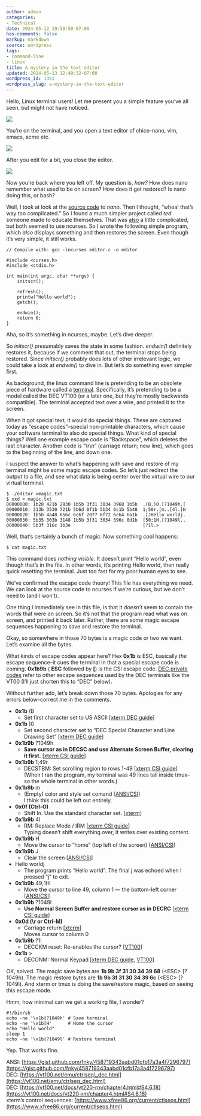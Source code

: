 ```yaml
---
author: admin
categories:
- Technical
date: 2024-05-12 19:59:50-07:00
has-comments: false
markup: markdown
source: wordpress
tags:
- command-line
- linux
title: A mystery in the text editor
updated: 2024-05-13 12:49:32-07:00
wordpress_id: 1351
wordpress_slug: a-mystery-in-the-text-editor
---
```

Hello, Linux terminal users! Let me present you a simple feature you’ve all seen, but might not have noticed.

[![](../wp-content/uploads/2024/05/01-mystery.png)](../wp-content/uploads/2024/05/01-mystery.png)

You’re on the terminal, and you open a text editor of chice–nano, vim, emacs, acme etc.

[![](../wp-content/uploads/2024/05/02-mystery.png)](../wp-content/uploads/2024/05/02-mystery.png)

After you edit for a bit, you close the editor.

[![](../wp-content/uploads/2024/05/03-mystery.png)](../wp-content/uploads/2024/05/03-mystery.png)

Now you’re back where you left off. My question is, *how?* How does nano remember what used to be on screen? How does it get restored? Is nano doing this, or bash?

Well, I took at look at the [source code](https://github.com/madnight/nano/blob/master/src/nano.c) to *nano*. Then I thought, “whoa! that’s way too complicated.” So I found a much simpler project called *ted* someone made to educate themselves. That was [also](https://github.com/madnight/nano/blob/master/src/nano.c) a little complicated, but both seemed to use ncurses. So I wrote the following simple program, which *also* displays something and then restores the screen. Even though it’s very simple, it still works.

```
// Compile with: gcc -lncurses editor.c -o editor

#include <curses.h>
#include <stdio.h>

int main(int argc, char **argv) {
    initscr();

    refresh();
    printw("Hello world");
    getch();

    endwin();
    return 0;
}
```

Aha, so it’s something in ncurses, maybe. Let’s dive deeper.

So *initscr()* presumably saves the state in some fashion. *endwin()* definitely restores it, because if we comment that out, the terminal stops being restored. Since *initscr()* probably does lots of other irrelevant logic, we could take a look at *endwin()* to dive in. But let’s do something even simpler first.

As background, the linux command line is pretending to be an obsolete piece of hardware called a [terminal](https://en.wikipedia.org/wiki/Computer_terminal). Specifically, it’s pretending to be a model called the DEC VT100 (or a later one, but they’re mostly backwards compatible). The terminal accepted text over a wire, and printed it to the screen.

When it got special text, it would do special things. These are captured today as “escape codes”–special non-printable characters, which cause your software terminal to also do special things. What kind of special things? Well one example escape code is “Backspace”, which deletes the last character. Another code is “\\r\\n” (carriage return; new line), which goes to the beginning of the line, and down one.

I suspect the answer to what’s happening with save and restore of my terminal might be some magic escape codes. So let’s just redirect the output to a file, and see what data is being center over the virtual wire to our virtual terminal.

```
$ ./editor >magic.txt
$ xxd < magic.txt
00000000: 1b28 421b 2930 1b5b 3f31 3034 3968 1b5b  .(B.)0.[?1049h.[
00000010: 313b 3530 721b 5b6d 0f1b 5b34 6c1b 5b48  1;50r.[m..[4l.[H
00000020: 1b5b 4a48 656c 6c6f 2077 6f72 6c64 6a1b  .[JHello worldj.
00000030: 5b35 303b 3148 1b5b 3f31 3034 396c 0d1b  [50;1H.[?1049l..
00000040: 5b3f 316c 1b3e                           [?1l.>
```

Well, that’s certainly a bunch of magic. Now something cool happens:

```
$ cat magic.txt
```

This command does *nothing visible*. It doesn’t print “Hello world”, even though that’s in the file. In other words, it’s printing Hello world, then really quick resetting the terminal. Just too fast for my poor human eyes to see.

We’ve confirmed the escape code theory! This file has everything we need. We can look at the source code to ncurses if we’re curious, but we don’t need to (and I won’t).

One thing I immediately see in this file, is that it *doesn’t* seem to contain the words that were on screen. So it’s not that the program read what was on screen, and printed it back later. Rather, there are some magic escape sequences happening to save and restore the terminal.

Okay, so somewhere in those 70 bytes is a magic code or two we want. Let’s examine all the bytes.

What kinds of escape codes appear here? Hex **0x1b** is ESC, basically *the* escape sequence–it cues the terminal in that a special escape code is coming. **0x1b9b** ( **ESC** followed by **\[**) is the CSI escape code. [DEC private codes](https://en.wikipedia.org/wiki/VT100) refer to other escape sequences used by the DEC terminals like the VT00 (I’ll just shorten this to “DEC” below).

Without further ado, let’s break down those 70 bytes. Apologies for any errors below–correct me in the comments.

-   **0x1b** (B
    -   Set first character set to US ASCII \[[xterm DEC guide](https://www.xfree86.org/current/ctlseqs.html)\]
-   **0x1b** )0
    -   Set second character set to “DEC Special Character and Line Drawing Set” \[[xterm DEC guide](https://www.xfree86.org/current/ctlseqs.html)\]
-   **0x1b9b** ?1049h
    -   **Save cursor as in DECSC and use Alternate Screen Buffer, clearing it first.** \[[xterm CSI guide](https://www.xfree86.org/current/ctlseqs.html)\]
-   **0x1b9b** 1;49r
    -   DECSTBM: Set scrolling region to rows 1-49 \[[xterm CSI guide](https://www.xfree86.org/current/ctlseqs.html)\]  
        (When I ran the program, my terminal was 49 lines tall inside tmux–so the whole terminal in other words.)
-   **0x1b9b** m
    -   (Empty) color and style set comand \[[ANSI/CSI](https://gist.github.com/fnky/458719343aabd01cfb17a3a4f7296797)\]  
        I think this could be left out entirely.
-   **0x0f (Ctrl-O)**
    -   Shift In. Use the standard character set. \[[xterm](https://www.xfree86.org/current/ctlseqs.html)\]
-   **0x1b9b** 4l
    -   RM: Replace Mode / IRM \[[xterm CSI guide](https://www.xfree86.org/current/ctlseqs.html)\]  
        Typing doesn’t shift everything over, it writes over existing content.
-   **0x1b9b** H
    -   Move the cursor to “home” (top left of the screen) \[[ANSI/CSI](https://gist.github.com/fnky/458719343aabd01cfb17a3a4f7296797)\]
-   **0x1b9b** J
    -   Clear the screen \[[ANSI/CSI](https://gist.github.com/fnky/458719343aabd01cfb17a3a4f7296797)\]
-   Hello worldj
    -   The program prints “Hello world”. The final j was echoed when I pressed “j” to exit.
-   **0x1b9b** 49;1H
    -   Move the cursor to line 49, column 1 — the bottom-left corner \[[ANSI/CSI](https://gist.github.com/fnky/458719343aabd01cfb17a3a4f7296797)\]
-   **0x1b9b** ?1049l
    -   **Use Normal Screen Buffer and restore cursor as in DECRC** \[[xterm CSI guide](https://www.xfree86.org/current/ctlseqs.html)\]
-   **0x0d (\\r or Ctrl-M)**
    -   Carriage return \[[xterm](https://www.xfree86.org/current/ctlseqs.html)\]  
        Moves cursor to column 0
-   **0x1b9b** ?1l
    -   DECCKM reset: Re-enables the cursor? \[[VT100](https://vt100.net/docs/vt220-rm/chapter4.html#S4.6.18)\]
-   **0x1b** \>
    -   DECONM: Normal Keypad \[[xterm DEC guide](https://www.xfree86.org/current/ctlseqs.html), [VT100](https://vt100.net/docs/vt220-rm/chapter4.html#S4.6.18)\]

OK, solved. The magic save bytes are **1b 9b 3f 31 30 34 39 68** (\<ESC\> \[?1049h). The magic restore bytes are **1b 9b 3f 31 30 34 39 6c** (\<ESC\> \[?1049l). And xterm or tmux is doing the save/restore magic, based on seeing this escape mode.

Hmm, how minimal can we get a working file, I wonder?

```
#!/bin/sh
echo -ne '\x1b[?1049h' # Save terminal
echo -ne '\x1b[H'      # Home the cursor
echo "Hello world"
sleep 1
echo -ne '\x1b[?1049l' # Restore terminal
```

Yep. That works fine.

ANSI: [https://gist.github.com/fnky/458719343aabd01cfb17a3a4f7296797](https://gist.github.com/fnky/458719343aabd01cfb17a3a4f7296797)  
DEC: [https://vt100.net/emu/ctrlseq\_dec.html](https://vt100.net/emu/ctrlseq_dec.html)  
DEC: [https://vt100.net/docs/vt220-rm/chapter4.html#S4.6.18](https://vt100.net/docs/vt220-rm/chapter4.html#S4.6.18)  
xterm’s control sequences: [https://www.xfree86.org/current/ctlseqs.html](https://www.xfree86.org/current/ctlseqs.html)
